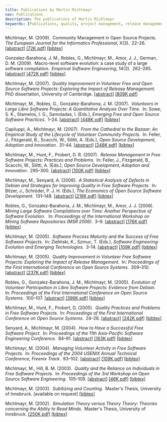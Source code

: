 ```yaml
---
title: Publications by Martin Michlmayr
nav: Publications
description: The publications of Martin Michlmayr
keywords: [Publications, quality, project management, release management, FLOSS]
---
```


Michlmayr, M. (2009).&ensp;Community Management in Open Source
Projects.&ensp;<i>The European Journal for the Informatics
Professional</i>, X(3).&ensp;22&ndash;26.
<a href = "michlmayr-community_management">[abstract]</a>
<a href = "michlmayr-community_management.pdf">[72K pdf]</a>
<a href = "michlmayr-community_management.bib">[bibtex]</a>

Gonzalez-Barahona, J. M., Robles, G., Michlmayr, M., Amor, J. J., German,
D. M. (2009).&ensp;Macro-level software evolution: a case study of a large
software compilation.&ensp;<i>Empirical Software Engineering</i>,
14(3).&ensp;262&ndash;285.
<a href = "barahona_et_al-macro_evolution">[abstract]</a>
<a href = "barahona_et_al-macro_evolution.pdf">[472K pdf]</a>
<a href = "barahona_et_al-macro_evolution.bib">[bibtex]</a>

Michlmayr, M. (2007).&ensp;<i>Quality Improvement in Volunteer Free and Open
Source Software Projects: Exploring the Impact of Release
Management.</i>&ensp;PhD dissertation, University of Cambridge.
<a href = "michlmayr-phd">[abstract]</a>
<a href = "michlmayr-phd.pdf">[809K pdf]</a>

Michlmayr, M., Robles, G., Gonzalez-Barahona, J. M.
(2007).&ensp;<i>Volunteers in Large Libre Software Projects: A Quantitative
Analysis Over Time.</i>&ensp;In: Sowe, S. K., Stamelos, I. G., Samoladas,
I. (Eds.), <i>Emerging Free and Open Source Software Practices</i>.&ensp;1&ndash;24.
<a href = "michlmayr_robles_barahona-volunteers_large_projects">[abstract]</a>
<a href = "michlmayr_robles_barahona-volunteers_large_projects.pdf">[448K pdf]</a>
<a href = "michlmayr_robles_barahona-volunteers_large_projects.bib">[bibtex]</a>

Capiluppi, A., Michlmayr, M. (2007).&ensp;<i>From the Cathedral to the
Bazaar: An Empirical Study of the Lifecycle of Volunteer Community
Projects.</i>&ensp;In: Feller, J., Fitzgerald, B., Scacchi, W., Silitti, A.
(Eds.), <i>Open Source Development, Adoption and
Innovation</i>.&ensp;31&ndash;44.
<a href = "capiluppi_michlmayr-cathedral_to_bazaar">[abstract]</a>
<a href = "capiluppi_michlmayr-cathedral_to_bazaar.pdf">[248K pdf]</a>
<a href = "capiluppi_michlmayr-cathedral_to_bazaar.bib">[bibtex]</a>

Michlmayr, M., Hunt, F., Probert, D. R. (2007).&ensp;<i>Release Management
in Free Software Projects: Practices and Problems.</i>&ensp;In: Feller, J.,
Fitzgerald, B., Scacchi, W., Silitti, A. (Eds.), <i>Open Source
Development, Adoption and Innovation</i>.&ensp;295&ndash;300.
<a href = "michlmayr_hunt_probert-release_management">[abstract]</a>
<a href = "michlmayr_hunt_probert-release_management.pdf">[100K pdf]</a>
<a href = "michlmayr_hunt_probert-release_management.bib">[bibtex]</a>

Michlmayr, M., Senyard, A. (2006).&ensp;<i>A Statistical Analysis of
Defects in Debian and Strategies for Improving Quality in Free Software
Projects.</i>&ensp;In: Bitzer, J., Schröder, P. J. H. (Eds.), <i>The
Economics of Open Source Software Development.</i>&ensp;131&ndash;148.
<a href = "michlmayr_senyard-debian_base_defects">[abstract]</a>
<a href = "michlmayr_senyard-debian_base_defects.pdf">[216K pdf]</a>
<a href = "michlmayr_senyard-debian_base_defects.bib">[bibtex]</a>

Robles, G., Gonzalez-Barahona, J. M., Michlmayr, M., Amor, J. J.
(2006).&ensp;<i> Mining Large Software Compilations over Time: Another
Perspective of Software Evolution</i>.&ensp; In: <i>Proceedings of the
International Workshop on Mining Software Repositories (MSR
2006).</i>&ensp;3&ndash;9.
<a href = "robles_et_al-mining-large-compilations">[abstract]</a>
<a href = "robles_et_al-mining-large-compilations.pdf">[176K pdf]</a>
<a href = "robles_et_al-mining-large-compilations.bib">[bibtex]</a>

Michlmayr, M. (2005).&ensp;<i>Software Process Maturity and the Success of
Free Software Projects.</i>&ensp;In: Zieliński, K., Szmuc, T. (Eds.),
<i>Software Engineering: Evolution and Emerging Technologies.</i>&ensp;3&ndash;14.
<a href = "michlmayr-process_maturity_success">[abstract]</a>
<a href = "michlmayr-process_maturity_success.pdf">[109K pdf]</a>
<a href = "michlmayr-process_maturity_success.bib">[bibtex]</a>

Michlmayr, M. (2005).&ensp;<i>Quality Improvement in Volunteer Free
Software Projects: Exploring the Impact of Release Management.</i>&ensp;In:
<i>Proceedings of the First International Conference on Open Source
Systems.</i>&ensp;309&ndash;310.
<a href = "michlmayr-quality_improvement_release">[abstract]</a>
<a href = "michlmayr-quality_improvement_release.pdf">[237K pdf]</a>
<a href = "michlmayr-quality_improvement_release.bib">[bibtex]</a>

Robles, G., Gonzalez-Barahona, J. M., Michlmayr, M. (2005).&ensp;<i>Evolution
of Volunteer Participation in Libre Software Projects:
Evidence from Debian.</i>&ensp;In: <i>Proceedings of the First International
Conference on Open Source Systems.</i>&ensp;100&ndash;107.
<a href = "robles_barahona_michlmayr-evolution_participation">[abstract]</a>
<a href = "robles_barahona_michlmayr-evolution_participation.pdf">[396K pdf]</a>
<a href = "robles_barahona_michlmayr-evolution_participation.bib">[bibtex]</a>

Michlmayr, M., Hunt, F., Probert, D. (2005).&ensp;<i>Quality Practices
and Problems in Free Software Projects.</i>&ensp;In: <i>Proceedings of the First
International Conference on Open Source Systems.</i>&ensp;24&ndash;28.
<a href = "michlmayr_hunt_probert-quality_practices_problems">[abstract]</a>
<a href = "michlmayr_hunt_probert-quality_practices_problems.pdf">[242K pdf]</a>
<a href = "michlmayr_hunt_probert-quality_practices_problems.bib">[bibtex]</a>

Senyard, A., Michlmayr, M. (2004).&ensp;<i>How to Have a Successful Free
Software Project.</i>&ensp;In: <i>Proceedings of the 11th Asia-Pacific Software
Engineering Conference.</i>&ensp;84&ndash;91.
<a href = "senyard_michlmayr-successful_project">[abstract]</a>
<a href = "senyard_michlmayr-successful_project.pdf">[163K pdf]</a>
<a href = "senyard_michlmayr-successful_project.bib">[bibtex]</a>

Michlmayr, M. (2004).&ensp;<i>Managing Volunteer Activity in Free Software
Projects.</i>&ensp;In: <i>Proceedings of the 2004 USENIX Annual Technical
Conference, Freenix Track.</i>&ensp;93&ndash;102.
<a href = "michlmayr-mia">[abstract]</a>
<a href = "michlmayr-mia.pdf">[109K pdf]</a>
<a href = "michlmayr-mia.bib">[bibtex]</a>

Michlmayr, M., Hill, B. M. (2003).&ensp;<i>Quality and the Reliance on
Individuals in Free Software Projects.</i>&ensp;In: <i>Proceedings of the 3rd
Workshop on Open Source Software Engineering.</i>&ensp;105&ndash;109.
<a href = "michlmayr_hill-reliance">[abstract]</a>
<a href = "michlmayr_hill-reliance.pdf">[46K pdf]</a>
<a href = "michlmayr_hill-reliance.bib">[bibtex]</a>

Michlmayr, M. (2003).&ensp;<i>Subitizing and Counting.</i>&ensp;Master's Thesis,
University of Innsbruck.
[available on request]
<a href = "michlmayr-sub_count.bib">[bibtex]</a>

Michlmayr, M. (2002).&ensp;<i>Simulation Theory versus Theory Theory: Theories
concerning the Ability to Read Minds.</i>&ensp;Master's Thesis, University of
Innsbruck.
<a href = "michlmayr-tom.pdf">[250K pdf]</a>
<a href = "michlmayr-tom.bib">[bibtex]</a>


